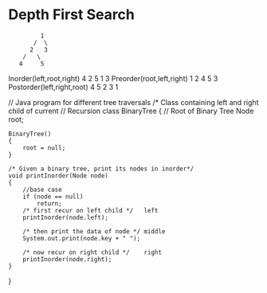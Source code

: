 # Depth First Search

             1
           /  \
          2   3
        /   \
       4     5
       
 Inorder(left,root,right) 4 2 5 1 3
 Preorder(root,left,right) 1 2 4 5 3
 Postorder(left,right,root) 4 5 2 3 1

// Java program for different tree traversals
/* Class containing left and right child of current
// Recursion
class BinaryTree {
    // Root of Binary Tree
    Node root;
    
    BinaryTree()
    {
        root = null;
    }
    
    /* Given a binary tree, print its nodes in inorder*/
    void printInorder(Node node)
    {    
        //base case
        if (node == null)
            return;
        /* first recur on left child */   left
        printInorder(node.left);
        
        /* then print the data of node */ middle
        System.out.print(node.key + " ");
        
        /* now recur on right child */    right
        printInorder(node.right);
    }
}